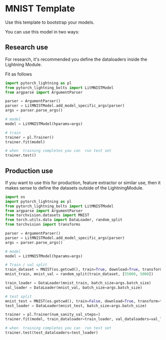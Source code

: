 # MNIST Template
Use this template to bootstrap your models.

You can use this model in two ways:

## Research use
For research, it's recommended you define the dataloaders inside
the Lightning Module.

Fit as follows

```python
import pytorch_lightning as pl
from pytorch_lightning_bolts import LitMNISTModel
from argparse import ArgumentParser

parser = ArgumentParser()
parser = LitMNISTModel.add_model_specific_args(parser)
args = parser.parse_args()

# model
model = LitMNISTModel(hparams=args)

# train
trainer = pl.Trainer()
trainer.fit(model)

# when  training completes you can  run test set
trainer.test()
```

## Production  use
If you want to use this for production, feature extractor or similar use,
then it makes sense to define the datasets outside of the LightningModule.

```python
import os
import pytorch_lightning as pl
from pytorch_lightning_bolts import LitMNISTModel
from argparse import ArgumentParser
from torchvision.datasets import MNIST
from torch.utils.data import DataLoader, random_split
from torchvision import transforms

parser = ArgumentParser()
parser = LitMNISTModel.add_model_specific_args(parser)
args = parser.parse_args()

# model
model = LitMNISTModel(hparams=args)

# Train / val split
train_dataset = MNIST(os.getcwd(), train=True, download=True, transform=transforms.ToTensor())
mnist_train, mnist_val = random_split(train_dataset, [55000, 5000])

train_loader = DataLoader(mnist_train, batch_size=args.batch_size)
val_loader = DataLoader(mnist_val, batch_size=args.batch_size)

# test split
mnist_test = MNIST(os.getcwd(), train=False, download=True, transform=transforms.ToTensor())
test_loader = DataLoader(mnist_test, batch_size=args.batch_size)

trainer = pl.Trainer(num_sanity_val_steps=)
trainer.fit(model, train_dataloader=train_loader, val_dataloaders=val_loader)

# when  training completes you can  run test set
trainer.test(test_dataloaders=test_loader)

```